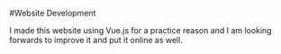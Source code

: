 #Website Development

I made this website using Vue.js for a practice reason and I am looking forwards to improve it and put it online as well.

